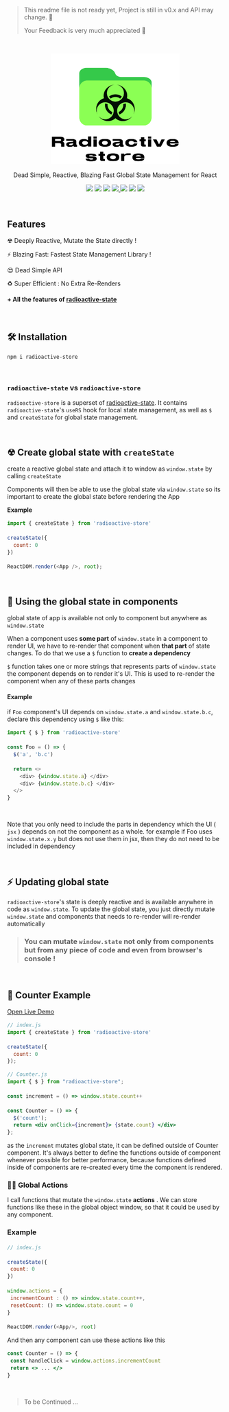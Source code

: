 > This readme file is not ready yet, Project is still in v0.x and API may change. 🔨
>
> Your Feedback is very much appreciated 🙏

<br/>

<p align='center'>
  <img src='img/logo.svg' width='300'/>
</p>

<p align='center'> Dead Simple, Reactive, Blazing Fast Global State Management for React </p>


<!-- primary badges -------------------------------------->
<p align="center">
  <!-- version -->
  <img src='https://img.shields.io/github/package-json/v/MananTank/radioactive-store?color=blue&label=npm&style=flat' />
  <!-- size -->
  <img src='https://img.shields.io/bundlephobia/minzip/radioactive-store?color=success&label=size' />
  <!-- downloads npm per week  -->
  <img src='https://img.shields.io/npm/dw/radioactive-store?color=blueviolet' />
  <!-- chat -->
  <a href='https://join.slack.com/t/radioactive-store/shared_invite/zt-gwd1rsvr-vkoizw5RG5rk9rwsdgT3gQ'>
    <img src='https://img.shields.io/badge/Chat-Slack-red'>
  </a>
  <!-- stars -->
  <img src='https://img.shields.io/github/stars/MananTank/radioactive-store?style=social&color=%23FFB31A' />
  <!-- follow -->
  <img src='https://img.shields.io/github/followers/MananTank?label=Follow&style=social&color=%23FFB31A' />
  <!-- Twitter intent -->
  <a href='https://twitter.com/intent/tweet?url=https%3A%2F%2Fgithub.com%2FMananTank%2Fradioactive-store&via=MananTank_&text=Make%20your%20@reactjs%20App%20Truly%20Reactive%20with%20radioactive-store&hashtags=react%2CradioactiveState' target='_blank'>
    <img src='https://img.shields.io/twitter/url/http/shields.io.svg?style=social'/>
  </a>
</p>

<!-- Coverage badges ---------------------------------- -->
<!-- <p align='center'>
  <img src='https://img.shields.io/badge/Stmts-100%25-success' />
  <img src='https://img.shields.io/badge/Branch-100%25-success' />
  <img src='https://img.shields.io/badge/Funcs-100%25-success' />
  <img src='https://img.shields.io/badge/Lines-100%25-success' />
</p>
<br/> -->


<br/>

## Features

☢ Deeply Reactive, Mutate the State directly !

⚡ Blazing Fast: Fastest State Management Library !

😍 Dead Simple API

♻ Super Efficient : No Extra Re-Renders

#### \+  All the features of [radioactive-state](https://github.com/MananTank/radioactive-state)

<br />


## 🛠 Installation

```bash
npm i radioactive-store
```
<br/>


### `radioactive-state` vs `radioactive-store`
 `radioactive-store` is a superset of [radioactive-state](https://github.com/MananTank/radioactive-state). It contains `radioactive-state`'s `useRS` hook for local state management, as well as `$` and `createState`  for global state management.


<br/>



## ☢ Create global state with `createState`

 create a reactive global state and attach it to window as `window.state` by calling `createState`

Components will then be able to use the global state via `window.state` so its important to create the global state before rendering the App

**Example**

```js
import { createState } from 'radioactive-store'

createState({
  count: 0
})

ReactDOM.render(<App />, root);
```
<br/>




## 📂 Using the global state in components

global state of app is available not only to component but anywhere as `window.state`

When a component uses **some part** of `window.state` in a component to render UI, we have to re-render that component when **that part** of state changes. To do that we use a `$` function to **create a dependency**

`$` function takes one or more strings that represents  parts of `window.state` the component depends on to render it's UI. This is used to re-render the component when any of these parts changes

#### Example

if `Foo` component's UI depends on `window.state.a` and `window.state.b.c`, declare this dependency using `$` like this:

```js
import { $ } from 'radioactive-store'

const Foo = () => {
  $('a', 'b.c')

  return <>
    <div> {window.state.a} </div>
    <div> {window.state.b.c} </div>
  </>
}
```
<br/>

Note that you only need to include the parts in dependency which the UI ( `jsx` ) depends on not the component as a whole. for example if Foo uses `window.state.x.y` but does not use them in jsx, then they do not need to be included in dependency

<br/>


## ⚡ Updating global state

`radioactive-store`'s state is deeply reactive and is available anywhere in code as `window.state`. To update the global state, you just directly mutate `window.state` and components that needs to re-render will re-render automatically


> ### You can mutate `window.state` not only from components but from any piece of code and even from browser's console !

<br/>

## 🧁 Counter Example

[Open Live Demo](https://codesandbox.io/s/counter-example-radioactive-store-1yly9?file=/src/Counter.js)

<!-- <p align='center'>
  <img src='img/counter.gif' width='600'/>
</p> -->

```jsx
// index.js
import { createState } from 'radioactive-store'

createState({
  count: 0
});
```


```jsx
// Counter.js
import { $ } from "radioactive-store";

const increment = () => window.state.count++

const Counter = () => {
  $('count');
  return <div onClick={increment}> {state.count} </div>
};
```

 as the `increment` mutates global state, it can be defined outside of Counter component. It's always better to define the functions outside of component whenever possible for better performance, because functions defined inside of components are re-created every time the component is rendered.


### 👨‍🎤 Global Actions

I call functions that mutate the `window.state` **actions**
. We can store functions like these in the global object window, so that it could be used by any component.

### Example

 ```js
// index.js

createState({
  count: 0
})

window.actions = {
  incrementCount : () => window.state.count++,
  resetCount: () => window.state.count = 0
}

ReactDOM.render(<App/>, root)
 ```

 And then any component can use these actions like this

 ```jsx
const Counter = () => {
  const handleClick = window.actions.incrementCount
  return <> ... </>
}
 ```




<br/>


> To be Continued ...

